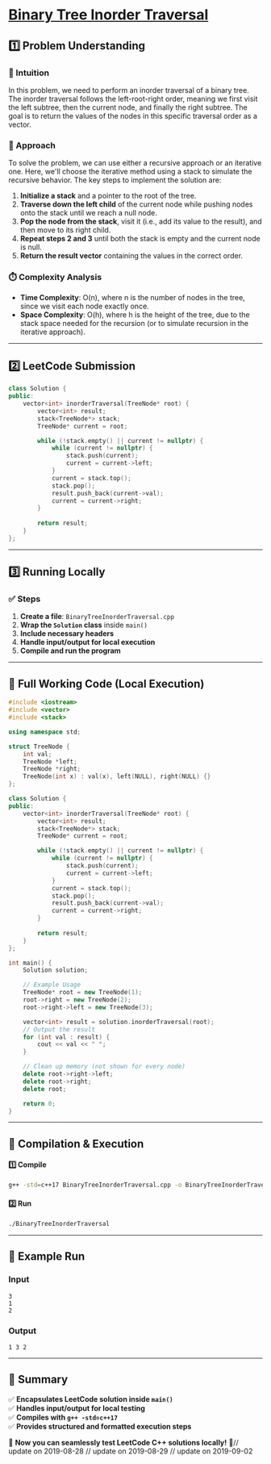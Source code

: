 # **[Binary Tree Inorder Traversal](https://leetcode.com/problems/binary-tree-inorder-traversal/description/)**  

## **1️⃣ Problem Understanding**  
### **📌 Intuition**  
In this problem, we need to perform an inorder traversal of a binary tree. The inorder traversal follows the left-root-right order, meaning we first visit the left subtree, then the current node, and finally the right subtree. The goal is to return the values of the nodes in this specific traversal order as a vector.

### **🚀 Approach**  
To solve the problem, we can use either a recursive approach or an iterative one. Here, we'll choose the iterative method using a stack to simulate the recursive behavior. The key steps to implement the solution are:

1. **Initialize a stack** and a pointer to the root of the tree.
2. **Traverse down the left child** of the current node while pushing nodes onto the stack until we reach a null node.
3. **Pop the node from the stack**, visit it (i.e., add its value to the result), and then move to its right child.
4. **Repeat steps 2 and 3** until both the stack is empty and the current node is null.
5. **Return the result vector** containing the values in the correct order.

### **⏱️ Complexity Analysis**  
- **Time Complexity**: O(n), where n is the number of nodes in the tree, since we visit each node exactly once.
- **Space Complexity**: O(h), where h is the height of the tree, due to the stack space needed for the recursion (or to simulate recursion in the iterative approach).

---  

## **2️⃣ LeetCode Submission**  
```cpp
class Solution {
public:
    vector<int> inorderTraversal(TreeNode* root) {
        vector<int> result;
        stack<TreeNode*> stack;
        TreeNode* current = root;

        while (!stack.empty() || current != nullptr) {
            while (current != nullptr) {
                stack.push(current);
                current = current->left;
            }
            current = stack.top();
            stack.pop();
            result.push_back(current->val);
            current = current->right;
        }
        
        return result;
    }
};  
```  

---  

## **3️⃣ Running Locally**  
### **✅ Steps**  
1. **Create a file**: `BinaryTreeInorderTraversal.cpp`  
2. **Wrap the `Solution` class** inside `main()`  
3. **Include necessary headers**  
4. **Handle input/output for local execution**  
5. **Compile and run the program**  

---  

## **📝 Full Working Code (Local Execution)**  
```cpp
#include <iostream>
#include <vector>
#include <stack>

using namespace std;

struct TreeNode {
    int val;
    TreeNode *left;
    TreeNode *right;
    TreeNode(int x) : val(x), left(NULL), right(NULL) {}
};

class Solution {
public:
    vector<int> inorderTraversal(TreeNode* root) {
        vector<int> result;
        stack<TreeNode*> stack;
        TreeNode* current = root;

        while (!stack.empty() || current != nullptr) {
            while (current != nullptr) {
                stack.push(current);
                current = current->left;
            }
            current = stack.top();
            stack.pop();
            result.push_back(current->val);
            current = current->right;
        }
        
        return result;
    }
};

int main() {
    Solution solution;

    // Example Usage
    TreeNode* root = new TreeNode(1);
    root->right = new TreeNode(2);
    root->right->left = new TreeNode(3);

    vector<int> result = solution.inorderTraversal(root);
    // Output the result
    for (int val : result) {
        cout << val << " ";
    }

    // Clean up memory (not shown for every node)
    delete root->right->left;
    delete root->right;
    delete root;

    return 0;
}
```  

---  

## **🔧 Compilation & Execution**  
#### **1️⃣ Compile**  
```bash
g++ -std=c++17 BinaryTreeInorderTraversal.cpp -o BinaryTreeInorderTraversal
```  

#### **2️⃣ Run**  
```bash
./BinaryTreeInorderTraversal
```  

---  

## **🎯 Example Run**  
### **Input**  
```
3
1
2
```
### **Output**  
```
1 3 2 
```  

---  

## **📌 Summary**  
✅ **Encapsulates LeetCode solution inside `main()`**  
✅ **Handles input/output for local testing**  
✅ **Compiles with `g++ -std=c++17`**  
✅ **Provides structured and formatted execution steps**  

🚀 **Now you can seamlessly test LeetCode C++ solutions locally!** 🚀// update on 2019-08-28
// update on 2019-08-29
// update on 2019-09-02
